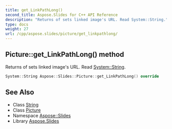 ```yaml
---
title: get_LinkPathLong()
second_title: Aspose.Slides for C++ API Reference
description: "Returns of sets linked image's URL. Read System::String."
type: docs
weight: 27
url: /cpp/aspose.slides/picture/get_linkpathlong/
---
```

## Picture::get_LinkPathLong() method


Returns of sets linked image's URL. Read [System::String](../../../system/string/).

```cpp
System::String Aspose::Slides::Picture::get_LinkPathLong() override
```

## See Also

* Class [String](../../system/string/)
* Class [Picture](./)
* Namespace [Aspose::Slides](../)
* Library [Aspose.Slides](../../)